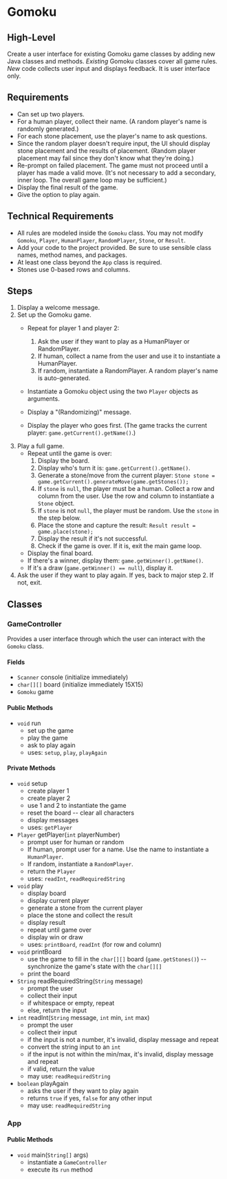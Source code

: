 # Gomoku
## High-Level
Create a user interface for existing Gomoku game classes by adding new Java classes and methods. _Existing_ Gomoku classes cover all game rules. _New_ code collects user input and displays feedback. It is user interface only.
## Requirements
- Can set up two players.
- For a human player, collect their name. (A random player's name is randomly generated.)
- For each stone placement, use the player's name to ask questions.
- Since the random player doesn't require input, the UI should display stone placement and the results of placement. (Random player placement may fail since they don't know what they're doing.)
- Re-prompt on failed placement. The game must not proceed until a player has made a valid move. (It's not necessary to add a secondary, inner loop. The overall game loop may be sufficient.)
- Display the final result of the game.
- Give the option to play again.
## Technical Requirements
- All rules are modeled inside the `Gomoku` class. You may not modify `Gomoku`, `Player`, `HumanPlayer`, `RandomPlayer`, `Stone`, or `Result`.
- Add your code to the project provided. Be sure to use sensible class names, method names, and packages.
- At least one class beyond the `App` class is required.
- Stones use 0-based rows and columns.
## Steps
1. Display a welcome message.
2. Set up the Gomoku game.
    - Repeat for player 1 and player 2:
        1. Ask the user if they want to play as a HumanPlayer or RandomPlayer.
        2. If human, collect a name from the user and use it to instantiate a HumanPlayer.
        3. If random, instantiate a RandomPlayer. A random player's name is auto-generated.

    - Instantiate a Gomoku object using the two `Player` objects as arguments.
    - Display a "(Randomizing)" message.
    - Display the player who goes first. (The game tracks the current player: `game.getCurrent().getName()`.)
3. Play a full game.
    - Repeat until the game is over:
        1. Display the board.
        2. Display who's turn it is: `game.getCurrent().getName()`.
        3. Generate a stone/move from the current player: `Stone stone = game.getCurrent().generateMove(game.getStones());`
        4. If `stone` is `null`, the player must be a human. Collect a row and column from the user. Use the row and column to instantiate a `Stone` object.
        5. If `stone` is not `null`, the player must be random. Use the `stone` in the step below.
        6. Place the stone and capture the result: `Result result = game.place(stone);`
        7. Display the result if it's not successful.
        8. Check if the game is over. If it is, exit the main game loop.
    - Display the final board.
    - If there's a winner, display them: `game.getWinner().getName()`.
    - If it's a draw (`game.getWinner() == null`), display it.
4. Ask the user if they want to play again. If yes, back to major step 2. If not, exit.
## Classes
### GameController
Provides a user interface through which the user can interact with the `Gomoku` class.
#### Fields
- `Scanner` console (initialize immediately)
- `char[][]` board (initialize immediately 15X15)
- `Gomoku` game
#### Public Methods
- `void` run
    - set up the game
    - play the game
    - ask to play again
    - uses: `setup`, `play`, `playAgain`
#### Private Methods
- `void` setup
    - create player 1
    - create player 2
    - use 1 and 2 to instantiate the game
    - reset the board -- clear all characters
    - display messages
    - uses: `getPlayer`
- `Player` getPlayer(`int` playerNumber)
    - prompt user for human or random
    - If human, prompt user for a name. Use the name to instantiate a `HumanPlayer`.
    - If random, instantiate a `RandomPlayer`.
    - return the `Player`
    - uses: `readInt`, `readRequiredString`
- `void` play
    - display board
    - display current player
    - generate a stone from the current player
    - place the stone and collect the result
    - display result
    - repeat until game over
    - display win or draw
    - uses: `printBoard`, `readInt` (for row and column)
- `void` printBoard
    - use the game to fill in the `char[][]` board (`game.getStones()`) -- synchronize the game's state with the `char[][]`
    - print the board
- `String` readRequiredString(`String` message)
    - prompt the user
    - collect their input
    - if whitespace or empty, repeat
    - else, return the input
- `int` readInt(`String` message, `int` min, `int` max)
    - prompt the user
    - collect their input
    - if the input is not a number, it's invalid, display message and repeat
    - convert the string input to an `int`
    - if the input is not within the min/max, it's invalid, display message and repeat
    - if valid, return the value
    - may use: `readRequiredString`
- `boolean` playAgain
    - asks the user if they want to play again
    - returns `true` if yes, `false` for any other input
    - may use: `readRequiredString`
### App
#### Public Methods
- `void` main(`String[]` args)
    - instantiate a `GameController`
    - execute its `run` method